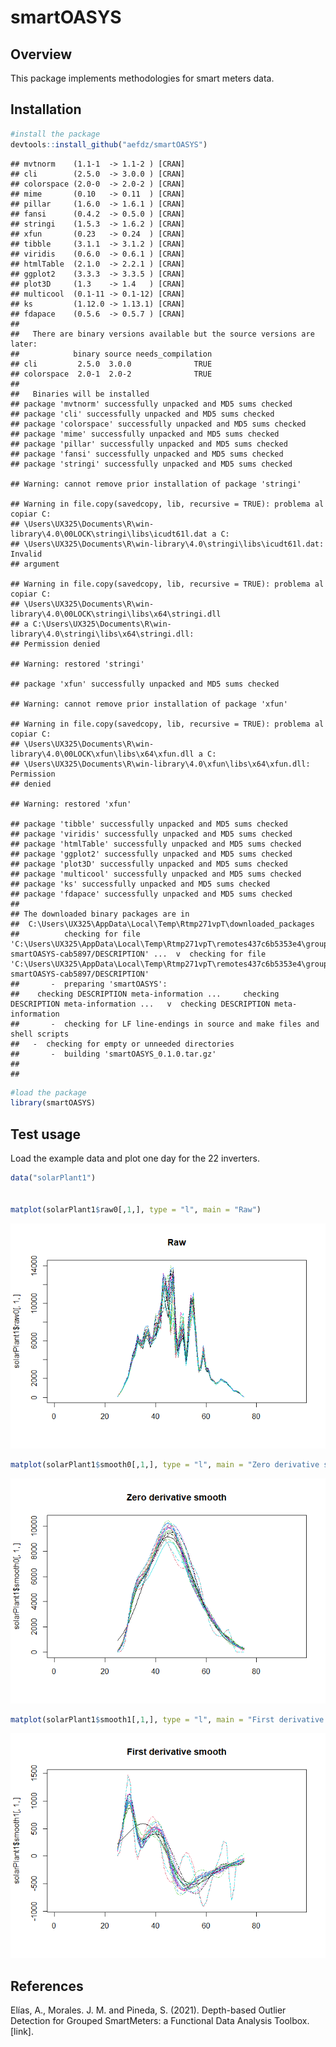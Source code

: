 # smartOASYS

## Overview

This package implements methodologies for smart meters data.

## Installation

``` r
#install the package
devtools::install_github("aefdz/smartOASYS")
```

    ## mvtnorm    (1.1-1  -> 1.1-2 ) [CRAN]
    ## cli        (2.5.0  -> 3.0.0 ) [CRAN]
    ## colorspace (2.0-0  -> 2.0-2 ) [CRAN]
    ## mime       (0.10   -> 0.11  ) [CRAN]
    ## pillar     (1.6.0  -> 1.6.1 ) [CRAN]
    ## fansi      (0.4.2  -> 0.5.0 ) [CRAN]
    ## stringi    (1.5.3  -> 1.6.2 ) [CRAN]
    ## xfun       (0.23   -> 0.24  ) [CRAN]
    ## tibble     (3.1.1  -> 3.1.2 ) [CRAN]
    ## viridis    (0.6.0  -> 0.6.1 ) [CRAN]
    ## htmlTable  (2.1.0  -> 2.2.1 ) [CRAN]
    ## ggplot2    (3.3.3  -> 3.3.5 ) [CRAN]
    ## plot3D     (1.3    -> 1.4   ) [CRAN]
    ## multicool  (0.1-11 -> 0.1-12) [CRAN]
    ## ks         (1.12.0 -> 1.13.1) [CRAN]
    ## fdapace    (0.5.6  -> 0.5.7 ) [CRAN]
    ## 
    ##   There are binary versions available but the source versions are later:
    ##            binary source needs_compilation
    ## cli         2.5.0  3.0.0              TRUE
    ## colorspace  2.0-1  2.0-2              TRUE
    ## 
    ##   Binaries will be installed
    ## package 'mvtnorm' successfully unpacked and MD5 sums checked
    ## package 'cli' successfully unpacked and MD5 sums checked
    ## package 'colorspace' successfully unpacked and MD5 sums checked
    ## package 'mime' successfully unpacked and MD5 sums checked
    ## package 'pillar' successfully unpacked and MD5 sums checked
    ## package 'fansi' successfully unpacked and MD5 sums checked
    ## package 'stringi' successfully unpacked and MD5 sums checked

    ## Warning: cannot remove prior installation of package 'stringi'

    ## Warning in file.copy(savedcopy, lib, recursive = TRUE): problema al copiar C:
    ## \Users\UX325\Documents\R\win-library\4.0\00LOCK\stringi\libs\icudt61l.dat a C:
    ## \Users\UX325\Documents\R\win-library\4.0\stringi\libs\icudt61l.dat: Invalid
    ## argument

    ## Warning in file.copy(savedcopy, lib, recursive = TRUE): problema al copiar C:
    ## \Users\UX325\Documents\R\win-library\4.0\00LOCK\stringi\libs\x64\stringi.dll
    ## a C:\Users\UX325\Documents\R\win-library\4.0\stringi\libs\x64\stringi.dll:
    ## Permission denied

    ## Warning: restored 'stringi'

    ## package 'xfun' successfully unpacked and MD5 sums checked

    ## Warning: cannot remove prior installation of package 'xfun'

    ## Warning in file.copy(savedcopy, lib, recursive = TRUE): problema al copiar C:
    ## \Users\UX325\Documents\R\win-library\4.0\00LOCK\xfun\libs\x64\xfun.dll a C:
    ## \Users\UX325\Documents\R\win-library\4.0\xfun\libs\x64\xfun.dll: Permission
    ## denied

    ## Warning: restored 'xfun'

    ## package 'tibble' successfully unpacked and MD5 sums checked
    ## package 'viridis' successfully unpacked and MD5 sums checked
    ## package 'htmlTable' successfully unpacked and MD5 sums checked
    ## package 'ggplot2' successfully unpacked and MD5 sums checked
    ## package 'plot3D' successfully unpacked and MD5 sums checked
    ## package 'multicool' successfully unpacked and MD5 sums checked
    ## package 'ks' successfully unpacked and MD5 sums checked
    ## package 'fdapace' successfully unpacked and MD5 sums checked
    ## 
    ## The downloaded binary packages are in
    ##  C:\Users\UX325\AppData\Local\Temp\Rtmp271vpT\downloaded_packages
    ##          checking for file 'C:\Users\UX325\AppData\Local\Temp\Rtmp271vpT\remotes437c6b5353e4\groupoasys-smartOASYS-cab5897/DESCRIPTION' ...  v  checking for file 'C:\Users\UX325\AppData\Local\Temp\Rtmp271vpT\remotes437c6b5353e4\groupoasys-smartOASYS-cab5897/DESCRIPTION'
    ##       -  preparing 'smartOASYS':
    ##    checking DESCRIPTION meta-information ...     checking DESCRIPTION meta-information ...   v  checking DESCRIPTION meta-information
    ##       -  checking for LF line-endings in source and make files and shell scripts
    ##   -  checking for empty or unneeded directories
    ##       -  building 'smartOASYS_0.1.0.tar.gz'
    ##      
    ## 

``` r
#load the package
library(smartOASYS)
```

## Test usage

Load the example data and plot one day for the 22 inverters.

``` r
data("solarPlant1")


matplot(solarPlant1$raw0[,1,], type = "l", main = "Raw")
```

![](README_files/figure-markdown_github/unnamed-chunk-3-1.png)

``` r
matplot(solarPlant1$smooth0[,1,], type = "l", main = "Zero derivative smooth")
```

![](README_files/figure-markdown_github/unnamed-chunk-3-2.png)

``` r
matplot(solarPlant1$smooth1[,1,], type = "l", main = "First derivative smooth")
```

![](README_files/figure-markdown_github/unnamed-chunk-3-3.png)

## References

Elías, A., Morales. J. M. and Pineda, S. (2021). Depth-based Outlier
Detection for Grouped SmartMeters: a Functional Data Analysis Toolbox.
\[link\]<link>.
